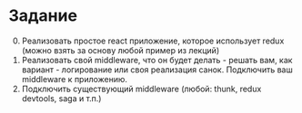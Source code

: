 # Задание
0) Реализовать простое react приложение, которое использует redux (можно взять за основу любой пример из лекций)
1) Реализовать свой  middleware, что он будет делать - решать вам, как вариант - логирование или своя реализация санок. Подключить ваш middleware к приложению.
2) Подключить существующий middleware (любой: thunk, redux devtools, saga и т.п.)